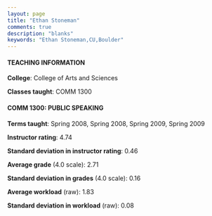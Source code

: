 ```yaml
---
layout: page
title: "Ethan Stoneman" 
comments: true
description: "blanks"
keywords: "Ethan Stoneman,CU,Boulder"
---
```

<head>
<script src="https://ajax.googleapis.com/ajax/libs/jquery/2.1.3/jquery.min.js"></script>
<script src="https://dl.dropboxusercontent.com/s/pc42nxpaw1ea4o9/highcharts.js?dl=0"></script>
<!-- <script src="../assets/js/highcharts.js"></script> -->
<style type="text/css">@font-face {
	font-family: "Bebas Neue";
	src: url(https://www.filehosting.org/file/details/544349/BebasNeue Regular.otf) format("opentype");
	}
	h1.Bebas { 
		font-family: "Bebas Neue", Verdana, Tahoma;
	}
</style>
</head>
	   
#### TEACHING INFORMATION

**College**: College of Arts and Sciences

**Classes taught**: COMM 1300

#### COMM 1300: PUBLIC SPEAKING

**Terms taught**: Spring 2008, Spring 2008, Spring 2009, Spring 2009

**Instructor rating**: 4.74

**Standard deviation in instructor rating**: 0.46

**Average grade** (4.0 scale): 2.71

**Standard deviation in grades** (4.0 scale): 0.16

**Average workload** (raw): 1.83

**Standard deviation in workload** (raw): 0.08

